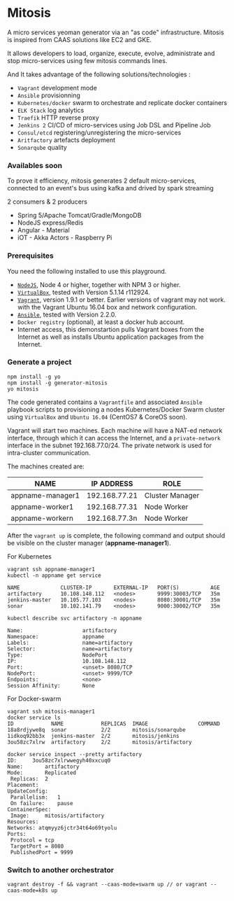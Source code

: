 # Mitosis
A micro services yeoman generator via an "as code" infrastructure. Mitosis is inspired from CAAS solutions like EC2 and GKE.

It allows developers to load, organize, execute, evolve, administrate and stop micro-services using few mitosis commands lines.

And It takes advantage of the following solutions/technologies :

- `Vagrant` development mode 
- `Ansible` provisionning
- `Kubernetes/docker` swarm to orchestrate and replicate docker containers
- `ELK Stack` log analytics
- `Traefik` HTTP reverse proxy
- `Jenkins 2` CI/CD of micro-services using Job DSL and Pipeline Job
- `Consul/etcd` registering/unregistering the micro-services
- `Aritfactory` artefacts deployment
- `Sonarqube` quality

### Availables soon
To prove it efficiency, mitosis generates 2 default micro-services, connected to an event's bus using kafka and drived by spark streaming

2 consumers & 2 producers

- Spring 5/Apache Tomcat/Gradle/MongoDB
- NodeJS express/Redis
- Angular - Material 
- iOT - Akka Actors - Raspberry Pi

### Prerequisites
You need the following installed to use this playground.
- [`NodeJS`](https://nodejs.org/en/download/), Node 4 or higher, together with NPM 3 or higher.
- [`VirtualBox`](https://www.virtualbox.org/wiki/Downloads), tested with Version 5.1.14 r112924.
- [`Vagrant`](https://www.vagrantup.com/docs/installation/), version 1.9.1 or better. Earlier versions of vagrant may not work.
with the Vagrant Ubuntu 16.04 box and network configuration.
- [`Ansible`](http://docs.ansible.com/ansible/intro_installation.html), tested with Version 2.2.0. 
- `Docker registry` (optional), at least a docker hub account.
- Internet access, this demonstartion pulls Vagrant boxes from the Internet as well
as installs Ubuntu application packages from the Internet.

### Generate a project
```
npm install -g yo
npm install -g generator-mitosis
yo mitosis
```

The code generated contains a `Vagrantfile` and associated `Ansible` playbook scripts
to provisioning a nodes Kubernetes/Docker Swarm cluster using `VirtualBox` and `Ubuntu
16.04` (CentOS7 & CoreOS soon).

Vagrant will start two machines. Each machine will have a NAT-ed network
interface, through which it can access the Internet, and a `private-network`
interface in the subnet 192.168.77.0/24. The private network is used for
intra-cluster communication.

The machines created are:

| NAME | IP ADDRESS | ROLE |
| --- | --- | --- |
| appname-manager1 | 192.168.77.21 | Cluster Manager |
| appname-worker1 | 192.168.77.31 | Node Worker |
| appname-workern | 192.168.77.3n | Node Worker |

After the `vagrant up` is complete, the following command and output should be
visible on the cluster manager (**appname-manager1**).

For Kubernetes
```
vagrant ssh appname-manager1
kubectl -n appname get service 

NAME             CLUSTER-IP       EXTERNAL-IP   PORT(S)          AGE
artifactory      10.108.148.112   <nodes>       9999:30003/TCP   35m
jenkins-master   10.105.77.103    <nodes>       8080:30001/TCP   35m
sonar            10.102.141.79    <nodes>       9000:30002/TCP   35m
```
```
kubectl describe svc artifactory -n appname 

Name:                   artifactory
Namespace:              appname
Labels:                 name=artifactory
Selector:               name=artifactory
Type:                   NodePort
IP:                     10.108.148.112
Port:                   <unset> 8080/TCP
NodePort:               <unset> 9999/TCP
Endpoints:              <none>
Session Affinity:       None
```

For Docker-swarm
```
vagrant ssh mitosis-manager1
docker service ls 
ID            NAME            REPLICAS  IMAGE                COMMAND
18a8rdjywe8q  sonar           2/2       mitosis/sonarqube    
1idkoq92bb3x  jenkins-master  2/2       mitosis/jenkins      
3ou58zc7xlrw  artifactory     2/2       mitosis/artifactory  
```
```
docker service inspect --pretty artifactory 
ID:		3ou58zc7xlrwwegyh40xxcuq0
Name:		artifactory
Mode:		Replicated
 Replicas:	2
Placement:
UpdateConfig:
 Parallelism:	1
 On failure:	pause
ContainerSpec:
 Image:		mitosis/artifactory
Resources:
Networks: atqmyyz6jctr34t64o69tyolu
Ports:
 Protocol = tcp
 TargetPort = 8080
 PublishedPort = 9999
```

### Switch to another orchestrator
```
vagrant destroy -f && vagrant --caas-mode=swarm up // or vagrant --caas-mode=k8s up
```